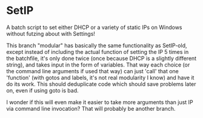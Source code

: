 # SetIP
A batch script to set either DHCP or a variety of static IPs on Windows without futzing about with Settings!

This branch "modular" has basically the same functionality as SetIP-old, except instead of including the actual 
function of setting the IP 5 times in the batchfile, it's only done twice (once because DHCP is a slightly 
different string), and takes input in the form of variables. That way each choice (or the command line 
arguments if used that way) can just 'call' that one 'function' (with gotos and labels, it's not real 
modularity I know) and have it do its work. This should deduplicate code which should save problems later on, 
even if using goto is bad.

I wonder if this will even make it easier to take more arguments than just IP via command line invocation?
That will probably be another branch.

